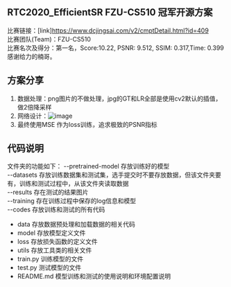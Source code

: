 ## RTC2020_EfficientSR FZU-CS510 冠军开源方案
比赛链接：[link]https://www.dcjingsai.com/v2/cmptDetail.html?id=409  
比赛团队(Team)：FZU-CS510  
比赛名次及得分：第一名，Score:10.22, PSNR: 9.512, SSIM: 0.317,Time: 0.399  
感谢给力的楠哥。

## 方案分享
1. 数据处理：png图片的不做处理，jpg的GT和LR全部是使用cv2默认的插值，做2倍降采样  
2. 网络设计：![image](https://github.com/zdyshine/RTC2020_EfficientSR/blob/master/net.jpg)  
3. 最终使用MSE 作为loss训练，追求极致的PSNR指标  
 
## 代码说明
文件夹的功能如下：
--pretrained-model	存放训练好的模型  
--datasets	存放训练数据集和测试集，选手提交时不要存放数据，但该文件夹要有，训练和测试过程中，从该文件夹读取数据  
--results		存在测试的结果图片   
--training	存在训练过程中保存的log信息和模型  
--codes	存放训练和测试的所有代码   
 * data 存放数据预处理和加载数据的相关代码   
 * model 存放模型定义文件  
 * loss 存放损失函数的定义文件    
 * utils 存放工具类的相关文件   
 * train.py 训练模型的文件   
 * test.py 测试模型的文件    
 * README.md 模型训练和测试的使用说明和环境配置说明<br>  
